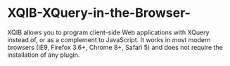 XQIB-XQuery-in-the-Browser-
===========================

XQIB allows you to program client-side Web applications with XQuery instead of, or as a complement to JavaScript. It works in most modern browsers (IE9, Firefox 3.6+, Chrome 8+, Safari 5) and does not require the installation of any plugin.
